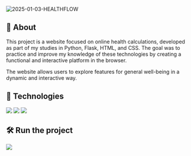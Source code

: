 ![2025-01-03-HEALTHFLOW](https://github.com/user-attachments/assets/ba64537b-8e3c-44e7-8847-432388ec3694)

<h2>📌 About</h2>
<p>This project is a website focused on online health calculations, developed as part of my studies in Python, Flask, HTML, and CSS. The goal was to practice and improve my knowledge of these technologies by creating a functional and interactive platform in the browser.</p>
<p>The website allows users to explore features for general well-being in a dynamic and interactive way.</p>

## 🚀 Technologies
<div>
  <img src="https://img.shields.io/badge/python-3670A0?style=for-the-badge&logo=python&logoColor=ffdd54">
  <img src="https://img.shields.io/badge/HTML-239120?style=for-the-badge&logo=html5&logoColor=white">
  <img src="https://img.shields.io/badge/CSS-239120?&style=for-the-badge&logo=css3&logoColor=white">
</div>

## 🛠️ Run the project

<div>
  <a href="https://healthflow-lwfh.onrender.com" target="_blank"><img loading="lazy" src="https://img.shields.io/badge/Render-%46E3B7.svg?style=for-the-badge&logo=render&logoColor=white" target="_blank"></a>
</div>
